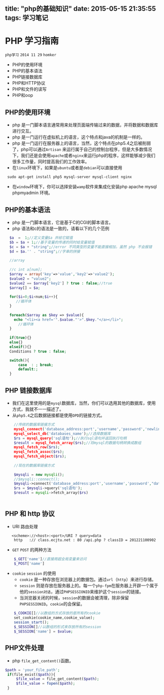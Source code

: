 title: "php的基础知识"
date: 2015-05-15 21:35:55
tags: 学习笔记
---
# PHP 学习指南

`php学习`                                  `2014 11 29`                                         `homker`  

* PHP的使用环境
* PHP的基本语法
* PHP链接数据库
* PHP和HTTP协议
* PHP和文件的读写
* PHP和oop


## PHP的使用环境

* php 是一门脚本语言通常用来处理页面端传输过来的数据，并将数据和数据库进行交互。
* php 是一门运行在虚拟机上的语言，这个特点和java的机制是一样的。
* php 是一门运行在服务器上的语言，当然，这个特点在php5.4之后被削弱了，php可以通过`Artisan` 来运行属于自己的控制台程序，但是大多数情况下，我们还是会使用`apache`或者`nginx`来运行php的程序，这样能够减少我们很多工作量，同时提高我们的工作效率。
* 在`linux`环境下，如果是`ubuntu`或者是`debian`可以直接使用

```shell
 sudo apt-get install php5 mysql-server mysql-client nginx
```
* 在`window`环境下，你可以选择安装`wamp`软件来集成化安装php apache mysql phpmyadmin 环境。
<!--more-->
## PHP的基本语法

* php 是一门脚本语言，它是基于C的CGI的脚本语言。
* php 语法和c的语法是一致的，请看以下的几个范例

```php
  $a  =  1;//定义变量$a 并给它赋值
  $b = $a + 1;//基于变量的传递的同时给变量赋值
  $c = $a + "string";//error 不同类型的变量不能直接相加，虽然 php 不会报错
  $d = $a.'' . "string";//字串的拼接
  
  //array
  
  //c int a[num];
  $array = array('key'=>'value','key2'=>'value2');
  $value2 = "value2";
  $value2 == $array['key2'] ? true : false;//true
  $array[] = $a;
  
  for($i=0;$i<num;$i++){
     //循环体 
  }
 
  foreach($array as $key => $value){
    echo "<li><a href='".$value."'>".$key."</a></li>";
      //循环体
  }
  
  if(true){}
  else{}
  elseif(){}
  Conditions ? true : false;

  switch(){
      case  : ; break;
      default:;
  }
```

## PHP 链接数据库

* 我们在这里使用的是`mysql`数据库，当然，你们可以选用其他的数据库，使用方式，我就不一一描述了。
* 从`php5.4`之后数据链接都是使用`OPD`的链接方式。

```php
    //传统的数据库链接方式
    mysql_connect('database_address:port','username','password','newlink','linkflag');
    mysql_select_db('databases_name');//选择数据库
    $rs = mysql_query('sql语句');//执行sql语句并返回执行句柄
    $result = mysql_fetch_array($rs);//将mysql的数据句柄转换成数组
    mysql_fetch_row($rs);
    mysql_fetch_assoc($rs);
    mysql_fetch_object($rs);
    
    //现在的数据库链接方式
    
    $mysqli = new mysqli();
    //$mysqli::connect();
    $mysqli->connect('database_address:port','username','password',"databases_name");
    $rs = $mysqli->query('sql语句');
    $result = mysqli->fetch_array($rs)
    
```

## PHP 和 http 协议

* URI 路由处理

```
   <scheme>://<host>:<port>/URI ? query=data
    http   :// class.ecjtu.net : 80 /api.php ? classID = 201221100902
```
* `GET` `POST` 的两种方法

```php
    $_GET['name']//直接用超全局变量来访问
    $_POST['name']
```
* `cookie` `session` 的使用
    * `cookie` 是一种存放在浏览器上的数据包。通过`url`（`http`）来进行存储。
    * `session` 则是存放在服务器上的。每一个`php-fpm`在服务器上开辟一个属于他的`session对话`，通过`PHPSESSIONID`来维护这个`session`的链接。
    * 当浏览器关闭的时候，`session`的数据会被清理，除非保留`PHPSESSIONID`。`cookie`的会保留。
    
```php
    $_COOKIE[]//以数组的方式存放的是所有的cookie
    set_cookie(cookie_name,cookie_value);
    session_start();
    $_SESSION[]//以数组的形式来存放所有的session
    $_SESSION['name'] = $value;
```
## PHP文件处理
* php `file_get_content()`函数。

```php
$path = 'your_file_path';
 if(file_exist($path)){
     $file_value = file_get_content($path);
     $file_value = fopen($path);
 }
```


